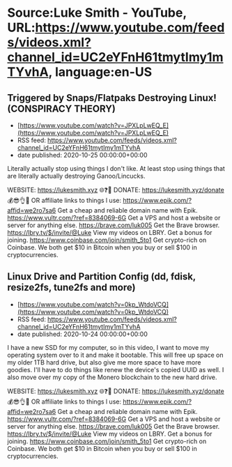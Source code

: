 # Source:Luke Smith - YouTube, URL:https://www.youtube.com/feeds/videos.xml?channel_id=UC2eYFnH61tmytImy1mTYvhA, language:en-US

## Triggered by Snaps/Flatpaks Destroying Linux! (CONSPIRACY THEORY)
 - [https://www.youtube.com/watch?v=JPXLpLwEQ_E](https://www.youtube.com/watch?v=JPXLpLwEQ_E)
 - RSS feed: https://www.youtube.com/feeds/videos.xml?channel_id=UC2eYFnH61tmytImy1mTYvhA
 - date published: 2020-10-25 00:00:00+00:00

Literally actually stop using things I don't like. At least stop using things that are literally actually destroying Ganoo/Lincucks.

WEBSITE: https://lukesmith.xyz 🌐❓🔎
DONATE: https://lukesmith.xyz/donate 💰😎👌💯
OR affiliate links to things l use:
https://www.epik.com/?affid=we2ro7sa6 Get a cheap and reliable domain name with Epik.
https://www.vultr.com/?ref=8384069-6G Get a VPS and host a website or server for anything else.
https://brave.com/luk005 Get the Brave browser.
https://lbry.tv/$/invite/@Luke View my videos on LBRY. Get a bonus for joining.
https://www.coinbase.com/join/smith_5to1 Get crypto-rich on Coinbase. We both get $10 in Bitcoin when you buy or sell $100 in cryptocurrencies.

## Linux Drive and Partition Config (dd, fdisk, resize2fs, tune2fs and more)
 - [https://www.youtube.com/watch?v=0kp_WtdoVCQ](https://www.youtube.com/watch?v=0kp_WtdoVCQ)
 - RSS feed: https://www.youtube.com/feeds/videos.xml?channel_id=UC2eYFnH61tmytImy1mTYvhA
 - date published: 2020-10-24 00:00:00+00:00

I have a new SSD for my computer, so in this video, I want to move my operating system over to it and make it bootable. This will free up space on my older 1TB hard drive, but also give me more space to have more goodies. I'll have to do things like renew the device's copied UUID as well. I also move over my copy of the Monero blockchain to the new hard drive.

WEBSITE: https://lukesmith.xyz 🌐❓🔎
DONATE: https://lukesmith.xyz/donate 💰😎👌💯
OR affiliate links to things l use:
https://www.epik.com/?affid=we2ro7sa6 Get a cheap and reliable domain name with Epik.
https://www.vultr.com/?ref=8384069-6G Get a VPS and host a website or server for anything else.
https://brave.com/luk005 Get the Brave browser.
https://lbry.tv/$/invite/@Luke View my videos on LBRY. Get a bonus for joining.
https://www.coinbase.com/join/smith_5to1 Get crypto-rich on Coinbase. We both get $10 in Bitcoin when you buy or sell $100 in cryptocurrencies.

